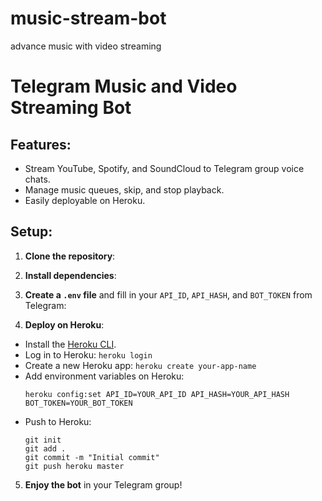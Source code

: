 # music-stream-bot
advance music with video streaming
# Telegram Music and Video Streaming Bot

## Features:
- Stream YouTube, Spotify, and SoundCloud to Telegram group voice chats.
- Manage music queues, skip, and stop playback.
- Easily deployable on Heroku.

## Setup:

1. **Clone the repository**:
2. **Install dependencies**:
3. **Create a `.env` file** and fill in your `API_ID`, `API_HASH`, and `BOT_TOKEN` from Telegram:

4. **Deploy on Heroku**:
- Install the [Heroku CLI](https://devcenter.heroku.com/articles/heroku-cli).
- Log in to Heroku: `heroku login`
- Create a new Heroku app: `heroku create your-app-name`
- Add environment variables on Heroku:
  ```
  heroku config:set API_ID=YOUR_API_ID API_HASH=YOUR_API_HASH BOT_TOKEN=YOUR_BOT_TOKEN
  ```
- Push to Heroku:
  ```
  git init
  git add .
  git commit -m "Initial commit"
  git push heroku master
  ```

5. **Enjoy the bot** in your Telegram group!

